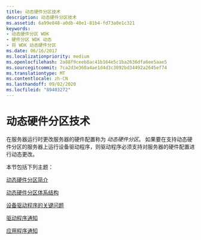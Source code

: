 ```yaml
---
title: 动态硬件分区技术
description: 动态硬件分区技术
ms.assetid: 6a99e848-a0db-40e1-81b4-fd73a0e1c321
keywords:
- 动态硬件分区 WDK
- 硬件分区 WDK 动态
- 将 WDK 动态硬件分区
ms.date: 06/16/2017
ms.localizationpriority: medium
ms.openlocfilehash: 2a88f9ceeb8ac41b164e5c1ba2636dfa6ee5aae5
ms.sourcegitcommit: 7ca2d3e360a4ae1d4d3c3092bd34492a2645ef74
ms.translationtype: MT
ms.contentlocale: zh-CN
ms.lasthandoff: 09/02/2020
ms.locfileid: "89403272"
---
```

# <a name="dynamic-hardware-partitioning-techniques"></a>动态硬件分区技术


在服务器运行时更改服务器的硬件配置称为 *动态硬件分区*。 如果要在支持动态硬件分区的服务器上运行设备驱动程序，则驱动程序必须支持对服务器的硬件配置进行动态更改。

本节包括下列主题：

[动态硬件分区简介](introduction-to-dynamic-hardware-partitioning.md)

[动态硬件分区体系结构](dynamic-hardware-partitioning-architecture.md)

[设备驱动程序的关键问题](changes-to-the-number-of-processors.md)

[驱动程序通知](introduction-to-driver-notification.md)

[应用程序通知](introduction-to-application-notification.md)

 

 




